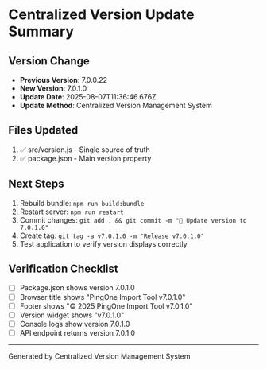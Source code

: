 # Centralized Version Update Summary

## Version Change
- **Previous Version**: 7.0.0.22
- **New Version**: 7.0.1.0
- **Update Date**: 2025-08-07T11:36:46.676Z
- **Update Method**: Centralized Version Management System

## Files Updated
1. ✅ src/version.js - Single source of truth
2. ✅ package.json - Main version property

## Next Steps
1. Rebuild bundle: `npm run build:bundle`
2. Restart server: `npm run restart`
3. Commit changes: `git add . && git commit -m "🔖 Update version to 7.0.1.0"`
4. Create tag: `git tag -a v7.0.1.0 -m "Release v7.0.1.0"`
5. Test application to verify version displays correctly

## Verification Checklist
- [ ] Package.json shows version 7.0.1.0
- [ ] Browser title shows "PingOne Import Tool v7.0.1.0"
- [ ] Footer shows "© 2025 PingOne Import Tool v7.0.1.0"
- [ ] Version widget shows "v7.0.1.0"
- [ ] Console logs show version 7.0.1.0
- [ ] API endpoint returns version 7.0.1.0

---
Generated by Centralized Version Management System
